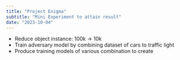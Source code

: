 ```yaml
---
title: "Project Enigma"
subtitle: "Mini Experiment to attain result"
date: "2023-10-04"
---
```


* Reduce object instance: 100k -> 10k
* Train adversary model by combining dataset of cars to traffic light
* Produce training models of various combination to create 
